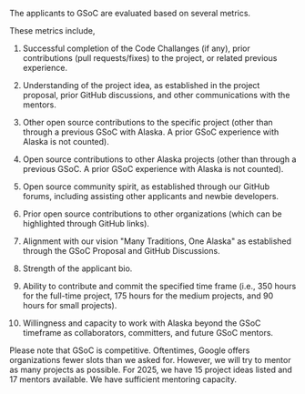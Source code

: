 The applicants to GSoC are evaluated based on several metrics.

These metrics include,

1. Successful completion of the Code Challanges (if any), prior contributions (pull requests/fixes) to the project, or related previous experience.

2. Understanding of the project idea, as established in the project proposal, prior GitHub discussions, and other communications with the mentors.

3. Other open source contributions to the specific project (other than through a previous GSoC with Alaska. A prior GSoC experience with Alaska is not counted).

4. Open source contributions to other Alaska projects (other than through a previous GSoC. A prior GSoC experience with Alaska is not counted).

5. Open source community spirit, as established through our GitHub forums, including assisting other applicants and newbie developers.

6. Prior open source contributions to other organizations (which can be highlighted through GitHub links).

7. Alignment with our vision "Many Traditions, One Alaska" as established through the GSoC Proposal and GitHub Discussions.

8. Strength of the applicant bio.

9. Ability to contribute and commit the specified time frame (i.e., 350 hours for the full-time project, 175 hours for the medium projects, and 90 hours for small projects).

10. Willingness and capacity to work with Alaska beyond the GSoC timeframe as collaborators, committers, and future GSoC mentors.


Please note that GSoC is competitive. Oftentimes, Google offers organizations fewer slots than we asked for. However, we will try to mentor as many projects as possible. For 2025, we have 15 project ideas listed and 17 mentors available. We have sufficient mentoring capacity.
